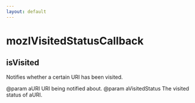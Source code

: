 ```yaml
---
layout: default
---
```


# mozIVisitedStatusCallback #

## isVisited ##

Notifies whether a certain URI has been visited.

@param aURI
       URI being notified about.
@param aVisitedStatus
       The visited status of aURI.


